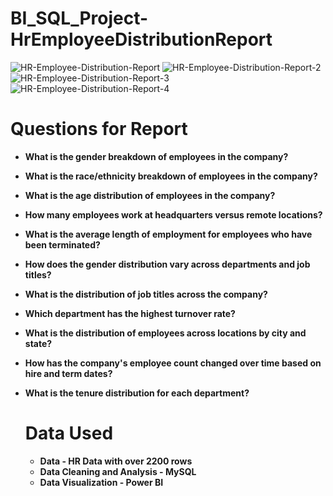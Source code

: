   # BI_SQL_Project-HrEmployeeDistributionReport

![HR-Employee-Distribution-Report](https://github.com/zarnikhinkyi/bi_sql_project-HrEmployeeDistributionReport/assets/77061456/18f61bb1-c460-4077-8d38-5b7c67fa8c61)
![HR-Employee-Distribution-Report-2](https://github.com/zarnikhinkyi/bi_sql_project-HrEmployeeDistributionReport/assets/77061456/86b6302f-b928-446e-9924-c6c018e3fa6b)
![HR-Employee-Distribution-Report-3](https://github.com/zarnikhinkyi/bi_sql_project-HrEmployeeDistributionReport/assets/77061456/fee9f1f4-f79a-4497-a149-fe2325e6f051)
![HR-Employee-Distribution-Report-4](https://github.com/zarnikhinkyi/Power-BI-SQL-Project_HrEmployeeDistributionReport/assets/77061456/75d59b8c-0b1c-4f03-ac3f-76edb2019365)


# Questions for Report
- **What is the gender breakdown of employees in the company?**
- **What is the race/ethnicity breakdown of employees in the company?**
- **What is the age distribution of employees in the company?**
- **How many employees work at headquarters versus remote locations?**
- **What is the average length of employment for employees who have been terminated?**
- **How does the gender distribution vary across departments and job titles?**
- **What is the distribution of job titles across the company?**
- **Which department has the highest turnover rate?**
- **What is the distribution of employees across locations by city and state?**
- **How has the company's employee count changed over time based on hire and term dates?**
- **What is the tenure distribution for each department?**

  # Data Used
  - **Data - HR Data with over 2200 rows**
  - **Data Cleaning and Analysis - MySQL**
  - **Data Visualization - Power BI**
